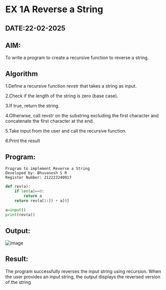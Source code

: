 # EX 1A Reverse a String
## DATE:22-02-2025
## AIM:
To write a program to create a recursive function to reverse a string.

## Algorithm
1.Define a recursive function revstr that takes a string as input.

2.Check if the length of the string is zero (base case).

3.If true, return the string.

4.Otherwise, call revstr on the substring excluding the first character and concatenate the first character at the end.

5.Take input from the user and call the recursive function.

6.Print the result 
 

## Program:
```
Program to implement Reverse a String
Developed by: Bhuvanesh S R
Register Number: 212223240017
```
```py
def rev(a):
    if len(a)==0:
        return a
    return rev(a[1:]) + a[0]
    
a=input()
print(rev(a))
```

## Output:
![image](https://github.com/user-attachments/assets/c9c73f00-243c-4dcf-aa77-8dbd5d2df114)




## Result:
The program successfully reverses the input string using recursion. When the user provides an input string, the output displays the reversed version of the string

